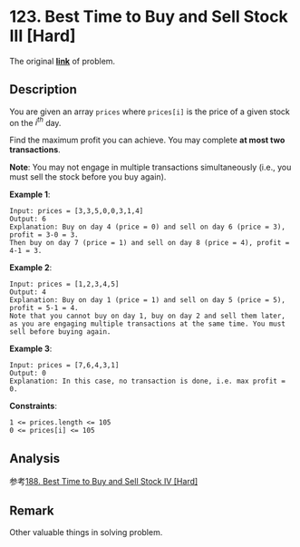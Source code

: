 # 123. Best Time to Buy and Sell Stock III [Hard]

The original [**link**](https://leetcode.com/problems/best-time-to-buy-and-sell-stock-iii/) of problem.

## Description

You are given an array `prices` where `prices[i]` is the price of a given stock on the $i^{th}$ day.

Find the maximum profit you can achieve. You may complete **at most two transactions**.

**Note**: You may not engage in multiple transactions simultaneously (i.e., you must sell the stock before you buy again).

**Example 1**:

```
Input: prices = [3,3,5,0,0,3,1,4]
Output: 6
Explanation: Buy on day 4 (price = 0) and sell on day 6 (price = 3), profit = 3-0 = 3.
Then buy on day 7 (price = 1) and sell on day 8 (price = 4), profit = 4-1 = 3.
```

**Example 2**:

```
Input: prices = [1,2,3,4,5]
Output: 4
Explanation: Buy on day 1 (price = 1) and sell on day 5 (price = 5), profit = 5-1 = 4.
Note that you cannot buy on day 1, buy on day 2 and sell them later, as you are engaging multiple transactions at the same time. You must sell before buying again.
```

**Example 3**:

```
Input: prices = [7,6,4,3,1]
Output: 0
Explanation: In this case, no transaction is done, i.e. max profit = 0.
```

**Constraints**:

```
1 <= prices.length <= 105
0 <= prices[i] <= 105
```

## Analysis

参考[188. Best Time to Buy and Sell Stock IV [Hard]](./188%20-%20[Hard]%20-%20Best%20Time%20to%20Buy%20and%20Sell%20Stock%20IV.md)

## Remark

Other valuable things in solving problem.
